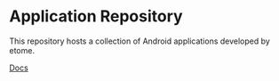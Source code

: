 # Application Repository

This repository hosts a collection of Android applications developed by etome.

[Docs](https://github.com/team-etome/etome_documentation/blob/main/android/STORE.md)